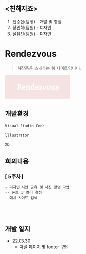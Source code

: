 ## <친해지죠>

1. 전승현(팀장) - 개발 및 총괄
2. 장인혁(팀원) - 디자인
3. 설유진(팀원) - 디자인


# Rendezvous
> 화장품을 소개하는 웹 사이트입니다.



![](img/logo.png)

## 개발환경


```sh
Visual Studio Code
```


```sh
lllustrator
```


```sh
XD
```





## 회의내용

### [ 5주차 ]
```sh
- 디자인 시안 공유 및 사진 촬영 작업  
-- 폰트 및 컬러 결정
- 예시 사이트 검색  
```

<br>

<br>

## 개발 일지

* 22.03.30
    * 저널 페이지 및 footer 구현


